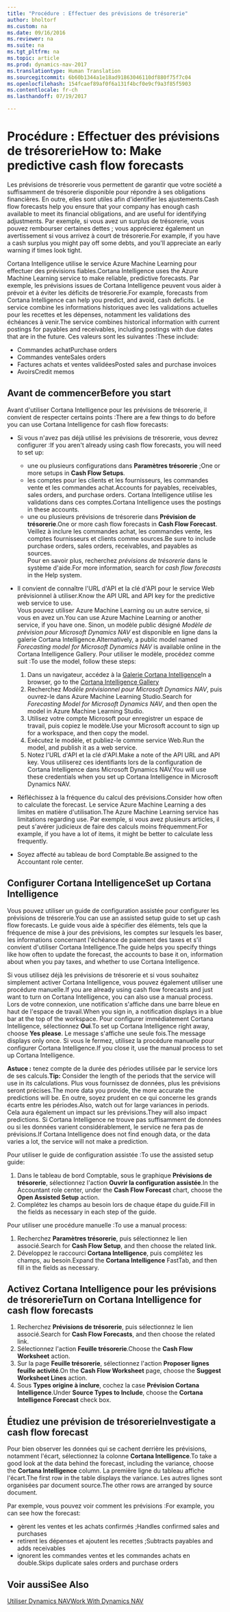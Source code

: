 ```yaml
---
title: "Procédure : Effectuer des prévisions de trésorerie"
author: bholtorf
ms.custom: na
ms.date: 09/16/2016
ms.reviewer: na
ms.suite: na
ms.tgt_pltfrm: na
ms.topic: article
ms.prod: dynamics-nav-2017
ms.translationtype: Human Translation
ms.sourcegitcommit: 6b60b1344a1e18ad91863046110df880f75f7c04
ms.openlocfilehash: 154fcaef89af0f6a131f4bcf0e9cf9a3f85f5903
ms.contentlocale: fr-ch
ms.lasthandoff: 07/19/2017

---
```


# <a name="how-to-make-predictive-cash-flow-forecasts"></a><span data-ttu-id="ea0a7-102">Procédure : Effectuer des prévisions de trésorerie</span><span class="sxs-lookup"><span data-stu-id="ea0a7-102">How to: Make predictive cash flow forecasts</span></span>
<span data-ttu-id="ea0a7-103">Les prévisions de trésorerie vous permettent de garantir que votre société a suffisamment de trésorerie disponible pour répondre à ses obligations financières. En outre, elles sont utiles afin d'identifier les ajustements.</span><span class="sxs-lookup"><span data-stu-id="ea0a7-103">Cash flow forecasts help you ensure that your company has enough cash available to meet its financial obligations, and are useful for identifying adjustments.</span></span> <span data-ttu-id="ea0a7-104">Par exemple, si vous avez un surplus de trésorerie, vous pouvez rembourser certaines dettes ; vous apprécierez également un avertissement si vous arrivez à court de trésorerie.</span><span class="sxs-lookup"><span data-stu-id="ea0a7-104">For example, if you have a cash surplus you might pay off some debts, and you'll appreciate an early warning if times look tight.</span></span> 

<span data-ttu-id="ea0a7-105">Cortana Intelligence utilise le service Azure Machine Learning pour effectuer des prévisions fiables.</span><span class="sxs-lookup"><span data-stu-id="ea0a7-105">Cortana Intelligence uses the Azure Machine Learning service to make reliable, predictive forecasts.</span></span> <span data-ttu-id="ea0a7-106">Par exemple, les prévisions issues de Cortana Intelligence peuvent vous aider à prévoir et à éviter les déficits de trésorerie.</span><span class="sxs-lookup"><span data-stu-id="ea0a7-106">For example, forecasts from Cortana Intelligence can help you predict, and avoid, cash deficits.</span></span> <span data-ttu-id="ea0a7-107">Le service combine les informations historiques avec les validations actuelles pour les recettes et les dépenses, notamment les validations des échéances à venir.</span><span class="sxs-lookup"><span data-stu-id="ea0a7-107">The service combines historical information with current postings for payables and receivables, including postings with due dates that are in the future.</span></span> <span data-ttu-id="ea0a7-108">Ces valeurs sont les suivantes :</span><span class="sxs-lookup"><span data-stu-id="ea0a7-108">These include:</span></span>
* <span data-ttu-id="ea0a7-109">Commandes achat</span><span class="sxs-lookup"><span data-stu-id="ea0a7-109">Purchase orders</span></span>
* <span data-ttu-id="ea0a7-110">Commandes vente</span><span class="sxs-lookup"><span data-stu-id="ea0a7-110">Sales orders</span></span>
* <span data-ttu-id="ea0a7-111">Factures achats et ventes validées</span><span class="sxs-lookup"><span data-stu-id="ea0a7-111">Posted sales and purchase invoices</span></span>
* <span data-ttu-id="ea0a7-112">Avoirs</span><span class="sxs-lookup"><span data-stu-id="ea0a7-112">Credit memos</span></span>

## <a name="before-you-start"></a><span data-ttu-id="ea0a7-113">Avant de commencer</span><span class="sxs-lookup"><span data-stu-id="ea0a7-113">Before you start</span></span>  
<span data-ttu-id="ea0a7-114">Avant d'utiliser Cortana Intelligence pour les prévisions de trésorerie, il convient de respecter certains points :</span><span class="sxs-lookup"><span data-stu-id="ea0a7-114">There are a few things to do before you can use Cortana Intelligence for cash flow forecasts:</span></span> 
* <span data-ttu-id="ea0a7-115">Si vous n'avez pas déjà utilisé les prévisions de trésorerie, vous devrez configurer :</span><span class="sxs-lookup"><span data-stu-id="ea0a7-115">If you aren't already using cash flow forecasts, you will need to set up:</span></span>
    * <span data-ttu-id="ea0a7-116">une ou plusieurs configurations dans **Paramètres trésorerie** ;</span><span class="sxs-lookup"><span data-stu-id="ea0a7-116">One or more setups in **Cash Flow Setups**.</span></span> 
    * <span data-ttu-id="ea0a7-117">les comptes pour les clients et les fournisseurs, les commandes vente et les commandes achat.</span><span class="sxs-lookup"><span data-stu-id="ea0a7-117">Accounts for payables, receivables, sales orders, and purchase orders.</span></span> <span data-ttu-id="ea0a7-118">Cortana Intelligence utilise les validations dans ces comptes.</span><span class="sxs-lookup"><span data-stu-id="ea0a7-118">Cortana Intelligence uses the postings in these accounts.</span></span>
    * <span data-ttu-id="ea0a7-119">une ou plusieurs prévisions de trésorerie dans **Prévision de trésorerie**.</span><span class="sxs-lookup"><span data-stu-id="ea0a7-119">One or more cash flow forecasts in **Cash Flow Forecast**.</span></span> <span data-ttu-id="ea0a7-120">Veillez à inclure les commandes achat, les commandes vente, les comptes fournisseurs et clients comme sources.</span><span class="sxs-lookup"><span data-stu-id="ea0a7-120">Be sure to include purchase orders, sales orders, receivables, and payables as sources.</span></span>  
    <span data-ttu-id="ea0a7-121">Pour en savoir plus, recherchez _prévisions de trésorerie_ dans le système d'aide.</span><span class="sxs-lookup"><span data-stu-id="ea0a7-121">For more information, search for _cash flow forecasts_ in the Help system.</span></span> 
* <span data-ttu-id="ea0a7-122">Il convient de connaître l'URL d'API et la clé d'API pour le service Web prévisionnel à utiliser.</span><span class="sxs-lookup"><span data-stu-id="ea0a7-122">Know the API URL and API key for the predictive web service to use.</span></span>  
    <span data-ttu-id="ea0a7-123">Vous pouvez utiliser Azure Machine Learning ou un autre service, si vous en avez un.</span><span class="sxs-lookup"><span data-stu-id="ea0a7-123">You can use Azure Machine Learning or another service, if you have one.</span></span> <span data-ttu-id="ea0a7-124">Sinon, un modèle public désigné _Modèle de prévision pour Microsoft Dynamics NAV_ est disponible en ligne dans la galerie Cortana Intelligence.</span><span class="sxs-lookup"><span data-stu-id="ea0a7-124">Alternatively, a public model named _Forecasting model for Microsoft Dynamics NAV_ is available online in the Cortana Intelligence Gallery.</span></span> <span data-ttu-id="ea0a7-125">Pour utiliser le modèle, procédez comme suit :</span><span class="sxs-lookup"><span data-stu-id="ea0a7-125">To use the model, follow these steps:</span></span>

    1. <span data-ttu-id="ea0a7-126">Dans un navigateur, accédez à la [Galerie Cortana Intelligence](https://go.microsoft.com/fwlink/?linkid=828352)</span><span class="sxs-lookup"><span data-stu-id="ea0a7-126">In a browser, go to the [Cortana Intelligence Gallery](https://go.microsoft.com/fwlink/?linkid=828352)</span></span>
    2. <span data-ttu-id="ea0a7-127">Recherchez _Modèle prévisionnel pour Microsoft Dynamics NAV_, puis ouvrez-le dans Azure Machine Learning Studio.</span><span class="sxs-lookup"><span data-stu-id="ea0a7-127">Search for _Forecasting Model for Microsoft Dynamics NAV_, and then open the model in Azure Machine Learning Studio.</span></span>
    3. <span data-ttu-id="ea0a7-128">Utilisez votre compte Microsoft pour enregistrer un espace de travail, puis copiez le modèle.</span><span class="sxs-lookup"><span data-stu-id="ea0a7-128">Use your Microsoft account to sign up for a workspace, and then copy the model.</span></span>
    4. <span data-ttu-id="ea0a7-129">Exécutez le modèle, et publiez-le comme service Web.</span><span class="sxs-lookup"><span data-stu-id="ea0a7-129">Run the model, and publish it as a web service.</span></span>
    5. <span data-ttu-id="ea0a7-130">Notez l'URL d'API et la clé d'API.</span><span class="sxs-lookup"><span data-stu-id="ea0a7-130">Make a note of the API URL and API key.</span></span> <span data-ttu-id="ea0a7-131">Vous utiliserez ces identifiants lors de la configuration de Cortana Intelligence dans Microsoft Dynamics NAV.</span><span class="sxs-lookup"><span data-stu-id="ea0a7-131">You will use these credentials when you set up Cortana Intelligence in Microsoft Dynamics NAV.</span></span>  

* <span data-ttu-id="ea0a7-132">Réfléchissez à la fréquence du calcul des prévisions.</span><span class="sxs-lookup"><span data-stu-id="ea0a7-132">Consider how often to calculate the forecast.</span></span> <span data-ttu-id="ea0a7-133">Le service Azure Machine Learning a des limites en matière d'utilisation.</span><span class="sxs-lookup"><span data-stu-id="ea0a7-133">The Azure Machine Learning service has limitations regarding use.</span></span> <span data-ttu-id="ea0a7-134">Par exemple, si vous avez plusieurs articles, il peut s'avérer judicieux de faire des calculs moins fréquemment.</span><span class="sxs-lookup"><span data-stu-id="ea0a7-134">For example, if you have a lot of items, it might be better to calculate less frequently.</span></span> 
* <span data-ttu-id="ea0a7-135">Soyez affecté au tableau de bord Comptable.</span><span class="sxs-lookup"><span data-stu-id="ea0a7-135">Be assigned to the Accountant role center.</span></span> 

## <a name="set-up-cortana-intelligence"></a><span data-ttu-id="ea0a7-136">Configurer Cortana Intelligence</span><span class="sxs-lookup"><span data-stu-id="ea0a7-136">Set up Cortana Intelligence</span></span>
<span data-ttu-id="ea0a7-137">Vous pouvez utiliser un guide de configuration assistée pour configurer les prévisions de trésorerie.</span><span class="sxs-lookup"><span data-stu-id="ea0a7-137">You can use an assisted setup guide to set up cash flow forecasts.</span></span> <span data-ttu-id="ea0a7-138">Le guide vous aide à spécifier des éléments, tels que la fréquence de mise à jour des prévisions, les comptes sur lesquels les baser, les informations concernant l'échéance de paiement des taxes et s'il convient d'utiliser Cortana Intelligence.</span><span class="sxs-lookup"><span data-stu-id="ea0a7-138">The guide helps you specify things like how often to update the forecast, the accounts to base it on, information about when you pay taxes, and whether to use Cortana Intelligence.</span></span>  

<span data-ttu-id="ea0a7-139">Si vous utilisez déjà les prévisions de trésorerie et si vous souhaitez simplement activer Cortana Intelligence, vous pouvez également utiliser une procédure manuelle.</span><span class="sxs-lookup"><span data-stu-id="ea0a7-139">If you are already using cash flow forecasts and just want to turn on Cortana Intelligence, you can also use a manual process.</span></span> <span data-ttu-id="ea0a7-140">Lors de votre connexion, une notification s'affiche dans une barre bleue en haut de l'espace de travail.</span><span class="sxs-lookup"><span data-stu-id="ea0a7-140">When you sign in, a notification displays in a blue bar at the top of the workspace.</span></span> <span data-ttu-id="ea0a7-141">Pour configurer immédiatement Cortana Intelligence, sélectionnez **Oui**.</span><span class="sxs-lookup"><span data-stu-id="ea0a7-141">To set up Cortana Intelligence right away, choose **Yes please**.</span></span> <span data-ttu-id="ea0a7-142">Le message s'affiche une seule fois.</span><span class="sxs-lookup"><span data-stu-id="ea0a7-142">The message displays only once.</span></span> <span data-ttu-id="ea0a7-143">Si vous le fermez, utilisez la procédure manuelle pour configurer Cortana Intelligence.</span><span class="sxs-lookup"><span data-stu-id="ea0a7-143">If you close it, use the manual process to set up Cortana Intelligence.</span></span>  

<span data-ttu-id="ea0a7-144">**Astuce :** tenez compte de la durée des périodes utilisée par le service lors de ses calculs.</span><span class="sxs-lookup"><span data-stu-id="ea0a7-144">**Tip:** Consider the length of the periods that the service will use in its calculations.</span></span> <span data-ttu-id="ea0a7-145">Plus vous fournissez de données, plus les prévisions seront précises.</span><span class="sxs-lookup"><span data-stu-id="ea0a7-145">The more data you provide, the more accurate the predictions will be.</span></span> <span data-ttu-id="ea0a7-146">En outre, soyez prudent en ce qui concerne les grands écarts entre les périodes.</span><span class="sxs-lookup"><span data-stu-id="ea0a7-146">Also, watch out for large variances in periods.</span></span> <span data-ttu-id="ea0a7-147">Cela aura également un impact sur les prévisions.</span><span class="sxs-lookup"><span data-stu-id="ea0a7-147">They will also impact predictions.</span></span> <span data-ttu-id="ea0a7-148">Si Cortana Intelligence ne trouve pas suffisamment de données ou si les données varient considérablement, le service ne fera pas de prévisions.</span><span class="sxs-lookup"><span data-stu-id="ea0a7-148">If Cortana Intelligence does not find enough data, or the data varies a lot, the service will not make a prediction.</span></span> 

<span data-ttu-id="ea0a7-149">Pour utiliser le guide de configuration assistée :</span><span class="sxs-lookup"><span data-stu-id="ea0a7-149">To use the assisted setup guide:</span></span>
1. <span data-ttu-id="ea0a7-150">Dans le tableau de bord Comptable, sous le graphique **Prévisions de trésorerie**, sélectionnez l'action **Ouvrir la configuration assistée**.</span><span class="sxs-lookup"><span data-stu-id="ea0a7-150">In the Accountant role center, under the **Cash Flow Forecast** chart, choose the **Open Assisted Setup** action.</span></span>
2. <span data-ttu-id="ea0a7-151">Complétez les champs au besoin lors de chaque étape du guide.</span><span class="sxs-lookup"><span data-stu-id="ea0a7-151">Fill in the fields as necessary in each step of the guide.</span></span>

<span data-ttu-id="ea0a7-152">Pour utiliser une procédure manuelle :</span><span class="sxs-lookup"><span data-stu-id="ea0a7-152">To use a manual process:</span></span>
1. <span data-ttu-id="ea0a7-153">Recherchez **Paramètres trésorerie**, puis sélectionnez le lien associé.</span><span class="sxs-lookup"><span data-stu-id="ea0a7-153">Search for **Cash Flow Setup**, and then choose the related link.</span></span>
2. <span data-ttu-id="ea0a7-154">Développez le raccourci **Cortana Intelligence**, puis complétez les champs, au besoin.</span><span class="sxs-lookup"><span data-stu-id="ea0a7-154">Expand the **Cortana Intelligence** FastTab, and then fill in the fields as necessary.</span></span>

## <a name="turn-on-cortana-intelligence-for-cash-flow-forecasts"></a><span data-ttu-id="ea0a7-155">Activez Cortana Intelligence pour les prévisions de trésorerie</span><span class="sxs-lookup"><span data-stu-id="ea0a7-155">Turn on Cortana Intelligence for cash flow forecasts</span></span>
1. <span data-ttu-id="ea0a7-156">Recherchez **Prévisions de trésorerie**, puis sélectionnez le lien associé.</span><span class="sxs-lookup"><span data-stu-id="ea0a7-156">Search for **Cash Flow Forecasts**, and then choose the related link.</span></span>
2. <span data-ttu-id="ea0a7-157">Sélectionnez l'action **Feuille trésorerie**.</span><span class="sxs-lookup"><span data-stu-id="ea0a7-157">Choose the **Cash Flow Worksheet** action.</span></span>
3. <span data-ttu-id="ea0a7-158">Sur la page **Feuille trésorerie**, sélectionnez l'action **Proposer lignes feuille activité**.</span><span class="sxs-lookup"><span data-stu-id="ea0a7-158">On the **Cash Flow Worksheet** page, choose the **Suggest Worksheet Lines** action.</span></span>  
4. <span data-ttu-id="ea0a7-159">Sous **Types origine à inclure**, cochez la case **Prévision Cortana Intelligence**.</span><span class="sxs-lookup"><span data-stu-id="ea0a7-159">Under **Source Types to Include**, choose the **Cortana Intelligence Forecast** check box.</span></span>

## <a name="investigate-a-cash-flow-forecast"></a><span data-ttu-id="ea0a7-160">Étudiez une prévision de trésorerie</span><span class="sxs-lookup"><span data-stu-id="ea0a7-160">Investigate a cash flow forecast</span></span>
<span data-ttu-id="ea0a7-161">Pour bien observer les données qui se cachent derrière les prévisions, notamment l'écart, sélectionnez la colonne **Cortana Intelligence**.</span><span class="sxs-lookup"><span data-stu-id="ea0a7-161">To take a good look at the data behind the forecast, including the variance, choose the **Cortana Intelligence** column.</span></span> <span data-ttu-id="ea0a7-162">La première ligne du tableau affiche l'écart.</span><span class="sxs-lookup"><span data-stu-id="ea0a7-162">The first row in the table displays the variance.</span></span> <span data-ttu-id="ea0a7-163">Les autres lignes sont organisées par document source.</span><span class="sxs-lookup"><span data-stu-id="ea0a7-163">The other rows are arranged by source document.</span></span>  

<span data-ttu-id="ea0a7-164">Par exemple, vous pouvez voir comment les prévisions :</span><span class="sxs-lookup"><span data-stu-id="ea0a7-164">For example, you can see how the forecast:</span></span>    
* <span data-ttu-id="ea0a7-165">gèrent les ventes et les achats confirmés ;</span><span class="sxs-lookup"><span data-stu-id="ea0a7-165">Handles confirmed sales and purchases</span></span> 
* <span data-ttu-id="ea0a7-166">retirent les dépenses et ajoutent les recettes ;</span><span class="sxs-lookup"><span data-stu-id="ea0a7-166">Subtracts payables and adds receivables</span></span>
* <span data-ttu-id="ea0a7-167">ignorent les commandes ventes et les commandes achats en double.</span><span class="sxs-lookup"><span data-stu-id="ea0a7-167">Skips duplicate sales orders and purchase orders</span></span>

## <a name="see-also"></a><span data-ttu-id="ea0a7-168">Voir aussi</span><span class="sxs-lookup"><span data-stu-id="ea0a7-168">See Also</span></span>  
[<span data-ttu-id="ea0a7-169">Utiliser Dynamics NAV</span><span class="sxs-lookup"><span data-stu-id="ea0a7-169">Work With Dynamics NAV</span></span>](ui-work-product.md)

